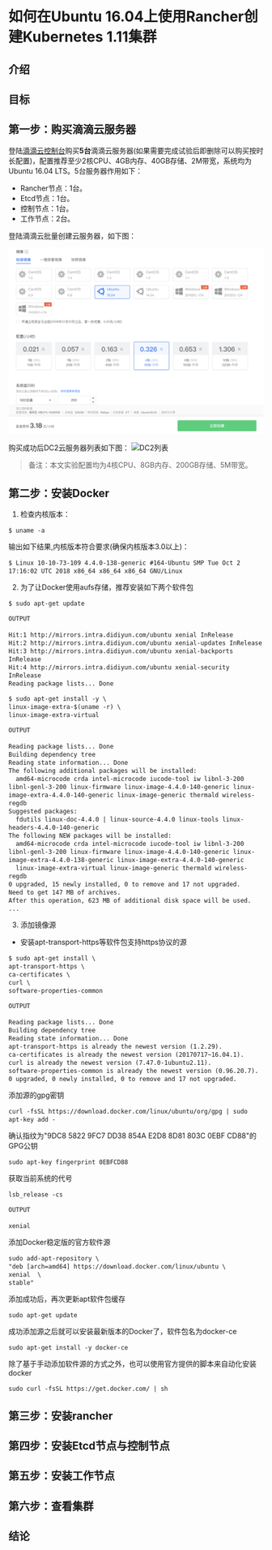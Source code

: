# 如何在Ubuntu 16.04上使用Rancher创建Kubernetes 1.11集群

## 介绍



## 目标



## 第一步：购买滴滴云服务器
登陆[滴滴云控制台](https://app.didiyun.com/#/auth/signin?channel=0&return_to=https%3A%2F%2Fwww.didiyun.com%2F)购买**5台**滴滴云服务器(如果需要完成试验后即删除可以购买按时长配置)，配置推荐至少2核CPU、4GB内存、40GB存储、2M带宽，系统均为Ubuntu 16.04 LTS。5台服务器作用如下：
* Rancher节点：1台。
* Etcd节点：1台。
* 控制节点：1台。
* 工作节点：2台。

登陆滴滴云批量创建云服务器，如下图：

![批量创建DC2云服务器](images/01-dc2-create.png)

购买成功后DC2云服务器列表如下图：
![DC2列表](images/01-dc2-list.png)


> 备注：本文实验配置均为4核CPU、8GB内存、200GB存储、5M带宽。

## 第二步：安装Docker
1. 检查内核版本：
```
$ uname -a
```
输出如下结果,内核版本符合要求(确保内核版本3.0以上)：
```
$ Linux 10-10-73-109 4.4.0-138-generic #164-Ubuntu SMP Tue Oct 2 17:16:02 UTC 2018 x86_64 x86_64 x86_64 GNU/Linux
```

2. 为了让Docker使用aufs存储，推荐安装如下两个软件包
```
$ sudo apt-get update
```
```
OUTPUT

Hit:1 http://mirrors.intra.didiyun.com/ubuntu xenial InRelease
Hit:2 http://mirrors.intra.didiyun.com/ubuntu xenial-updates InRelease
Hit:3 http://mirrors.intra.didiyun.com/ubuntu xenial-backports InRelease
Hit:4 http://mirrors.intra.didiyun.com/ubuntu xenial-security InRelease
Reading package lists... Done
```
```
$ sudo apt-get install -y \
linux-image-extra-$(uname -r) \
linux-image-extra-virtual
```
```
OUTPUT

Reading package lists... Done
Building dependency tree       
Reading state information... Done
The following additional packages will be installed:
  amd64-microcode crda intel-microcode iucode-tool iw libnl-3-200 libnl-genl-3-200 linux-firmware linux-image-4.4.0-140-generic linux-image-extra-4.4.0-140-generic linux-image-generic thermald wireless-regdb
Suggested packages:
  fdutils linux-doc-4.4.0 | linux-source-4.4.0 linux-tools linux-headers-4.4.0-140-generic
The following NEW packages will be installed:
  amd64-microcode crda intel-microcode iucode-tool iw libnl-3-200 libnl-genl-3-200 linux-firmware linux-image-4.4.0-140-generic linux-image-extra-4.4.0-138-generic linux-image-extra-4.4.0-140-generic
  linux-image-extra-virtual linux-image-generic thermald wireless-regdb
0 upgraded, 15 newly installed, 0 to remove and 17 not upgraded.
Need to get 147 MB of archives.
After this operation, 623 MB of additional disk space will be used.
...

```

3. 添加镜像源
* 安装apt-transport-https等软件包支持https协议的源
```
$ sudo apt-get install \
apt-transport-https \
ca-certificates \
curl \
software-properties-common
```
```
OUTPUT

Reading package lists... Done
Building dependency tree       
Reading state information... Done
apt-transport-https is already the newest version (1.2.29).
ca-certificates is already the newest version (20170717~16.04.1).
curl is already the newest version (7.47.0-1ubuntu2.11).
software-properties-common is already the newest version (0.96.20.7).
0 upgraded, 0 newly installed, 0 to remove and 17 not upgraded.
```

添加源的gpg密钥
```
curl -fsSL https://download.docker.com/linux/ubuntu/org/gpg | sudo apt-key add -
```
确认指纹为"9DC8 5822 9FC7 DD38 854A E2D8 8D81 803C 0EBF CD88"的GPG公钥
```
sudo apt-key fingerprint 0EBFCD88
```


获取当前系统的代号
```
lsb_release -cs
```
```
OUTPUT

xenial
```
添加Docker稳定版的官方软件源
```
sudo add-apt-repository \
"deb [arch=amd64] https://download.docker.com/linux/ubuntu \
xenial  \
stable"
```
添加成功后，再次更新apt软件包缓存
```
sudo apt-get update
```
成功添加源之后就可以安装最新版本的Docker了，软件包名为docker-ce
```
sudo apt-get install -y docker-ce
```
除了基于手动添加软件源的方式之外，也可以使用官方提供的脚本来自动化安装docker
```
sudo curl -fsSL https://get.docker.com/ | sh
```


## 第三步：安装rancher


## 第四步：安装Etcd节点与控制节点


## 第五步：安装工作节点


## 第六步：查看集群


## 结论
